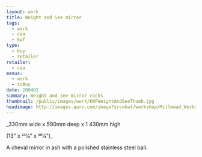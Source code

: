 ```yaml
---
layout: work
title: Weight and See mirror
tags:
  - work
  - caa
  - kwf
type: 
  - buy
  - retailer
retailer:
  - caa
menus: 
  - work 
  - toBuy
date: 200402
summary: Weight and see mirror rocks
thumbnail: /public/images/work/KWFWeightAndSeeThumb.jpg
headimage: http://images.quru.com/image?src=kwf/workshop/Millmead_Workshop_Katie_Walker_Furniture_S_FL_orig.jpg
---
```

_330mm wide x 590mm deep x 1 430mm high

(13” x 231⁄4” x 561⁄4”)_

A cheval mirror in ash with a polished stainless steel ball.

